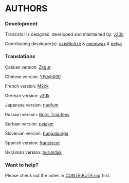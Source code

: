AUTHORS
=======

### Development
Transistor is designed, developed and maintained by: [y20k](https://github.com/y20k)

Contributing developer(s): [azixMcAze](https://github.com/azixMcAze) & [meonwax](https://github.com/meonwax) & [pelya](https://github.com/mpelya)

### Translations
Catalan version: [Zagur](https://github.com/Zagur)

Chinese version: [YFdyh000](https://github.com/yfdyh000)

French version: [M2ck](https://github.com/M2ck)

German version: [y20k](https://github.com/y20k)

Japanese version: [naofum](https://github.com/naofum)

Russian version: [Boris Timofeev](https://github.com/btimofeev)

Serbian version: [pejakm](https://github.com/pejakm)

Slovenian version: [bungabunga](https://github.com/bungabunga)

Spanish version: [franciscot](https://github.com/franciscot)

Ukrainian version: [burunduk](https://github.com/burunduk) 

### Want to help?
Please check out the notes in [CONTRIBUTE.md](https://github.com/y20k/transistor/blob/master/CONTRIBUTE.md) first.
